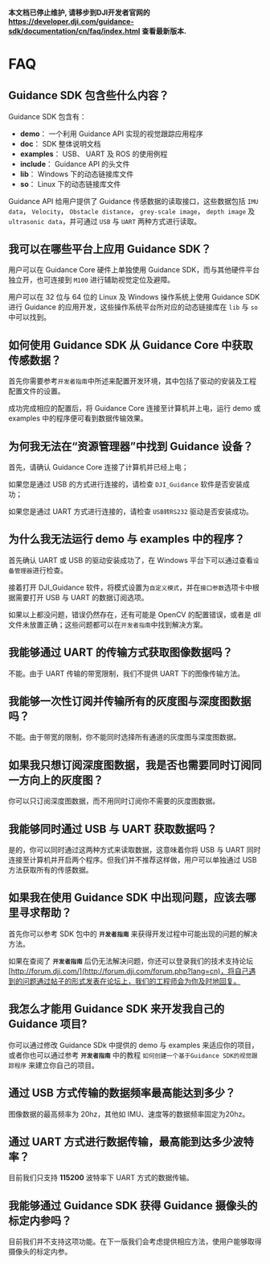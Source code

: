 #### 本文档已停止维护, 请移步到DJI开发者官网的 <https://developer.dji.com/guidance-sdk/documentation/cn/faq/index.html> 查看最新版本. 

# FAQ

## Guidance SDK 包含些什么内容？
Guidance SDK 包含有：

-	**demo**： 一个利用 Guidance API 实现的视觉跟踪应用程序
-	**doc**： SDK 整体说明文档
-	**examples**： USB、 UART 及 ROS 的使用例程
-	**include**： Guidance API 的头文件
-	**lib**： Windows 下的动态链接库文件
-	**so**： Linux 下的动态链接库文件

Guidance API 给用户提供了 Guidance 传感数据的读取接口，这些数据包括 `IMU data`， `Velocity`， `Obstacle distance`，  `grey-scale image`， `depth image` 及 `ultrasonic data`，并可通过 `USB` 与 `UART` 两种方式进行读取。


## 我可以在哪些平台上应用 Guidance SDK？
用户可以在 Guidance Core 硬件上单独使用 Guidance SDK，而与其他硬件平台独立开，也可连接到 `M100` 进行辅助视觉定位及避障。

用户可以在 32 位与 64 位的 Linux 及 Windows 操作系统上使用 Guidance SDK 进行 Guidance 的应用开发，这些操作系统平台所对应的动态链接库在 `lib` 与 `so` 中可以找到。


## 如何使用 Guidance SDK 从 Guidance Core 中获取传感数据？
首先你需要参考`开发者指南`中所述来配置开发环境，其中包括了驱动的安装及工程配置文件的设置。

成功完成相应的配置后，将 Guidance Core 连接至计算机并上电，运行 demo 或 examples 中的程序便可看到数据传输效果。


## 为何我无法在“资源管理器”中找到 Guidance 设备？
首先，请确认 Guidance Core 连接了计算机并已经上电；

如果您是通过 USB 的方式进行连接的，请检查 `DJI_Guidance` 软件是否安装成功；

如果您是通过 UART 方式进行连接的，请检查 `USB转RS232` 驱动是否安装成功。


## 为什么我无法运行 demo 与 examples 中的程序？
首先确认 UART 或 USB 的驱动安装成功了，在 Windows 平台下可以通过查看`设备管理器`进行检查。

接着打开 DJI_Guidance 软件，将模式设置为`自定义模式`，并在`接口参数`选项卡中根据需要打开 USB 与 UART 的数据订阅选项。

如果以上都没问题，错误仍然存在，还有可能是 OpenCV 的配置错误，或者是 dll 文件未放置正确；这些问题都可以在`开发者指南`中找到解决方案。


## 我能够通过 UART 的传输方式获取图像数据吗？
不能。由于 UART 传输的带宽限制，我们不提供 UART 下的图像传输方法。


## 我能够一次性订阅并传输所有的灰度图与深度图数据吗？
不能。由于带宽的限制，你不能同时选择所有通道的灰度图与深度图数据。


## 如果我只想订阅深度图数据，我是否也需要同时订阅同一方向上的灰度图？
你可以只订阅深度图数据，而不用同时订阅你不需要的灰度图数据。


## 我能够同时通过 USB 与 UART 获取数据吗？
是的，你可以同时通过这两种方式来读取数据，这意味着你将 USB 与 UART 同时连接至计算机并开启两个程序。但我们并不推荐这样做，用户可以单独通过 USB 方法获取所有的传感数据。


## 如果我在使用 Guidance SDK 中出现问题，应该去哪里寻求帮助？
首先你可以参考 SDK 包中的 **`开发者指南`** 来获得开发过程中可能出现的问题的解决方法。


如果在查阅了 **`开发者指南`** 后仍无法解决问题，你还可以登录我们的技术支持论坛[http://forum.dji.com/](http://forum.dji.com/forum.php?lang=cn)，将自己遇到的问题通过帖子的形式发表在论坛上，我们的工程师会为你及时地回复。


## 我怎么才能用 Guidance SDK 来开发我自己的 Guidance 项目?
你可以通过修改 Guidance SDk 中提供的 demo 与 examples 来适应你的项目， 或者你也可以通过参考 **`开发者指南`** 中的教程 `如何创建一个基于Guidance SDK的视觉跟踪程序` 来建立你自己的项目。


## 通过 USB 方式传输的数据频率最高能达到多少？
图像数据的最高频率为 20hz，其他如 IMU、速度等的数据频率固定为20hz。


## 通过 UART 方式进行数据传输，最高能到达多少波特率？
目前我们只支持 **115200** 波特率下 UART 方式的数据传输。 


## 我能够通过 Guidance SDK 获得 Guidance 摄像头的标定内参吗？
目前我们并不支持这项功能。在下一版我们会考虑提供相应方法，使用户能够取得摄像头的标定内参。